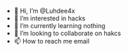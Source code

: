 - 👋 Hi, I’m @Luhdee4x
- 👀 I’m interested in hacks
- 🌱 I’m currently learning nothing
- 💞️ I’m looking to collaborate on hakcs
- 📫 How to reach me email
<!---
Luhdee4x/Luhdee4x is a ✨ special ✨ repository because its `README.md` (this file) appears on your GitHub profile.
You can click the Preview link to take a look at your changes.
--->

